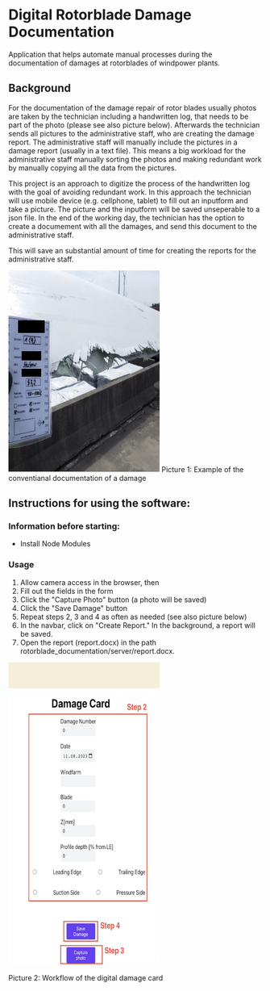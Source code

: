 # Digital Rotorblade Damage Documentation
Application that helps automate manual processes during the documentation of damages at rotorblades of windpower plants.

## Background
For the documentation of the damage repair of rotor blades usually photos are taken by the technician including a handwritten log, that needs to be part of the photo (please see also picture below). Afterwards the technician sends all pictures to the administrative staff, who are creating the damage report. The administrative staff will manually include the pictures in a damage report (usually in a text file). This means a big workload for the administrative staff manually sorting the photos and making redundant work by manually copying all the data from the pictures.

This project is an approach to digitize the process of the handwritten log with the goal of avoiding redundant work.
In this approach the technician will use mobile device (e.g. cellphone, tablet) to fill out an inputform and take a picture. The picture and the inputform will be saved unseperable to a json file. In the end of the working day, the technician has the option to create a documement with all the damages, and send this document to the administrative staff.

This will save an substantial amount of time for creating the reports for the administrative staff.

<img src="https://github.com/trett1004/rotorblade_damage_documentation/blob/main/README_pictures/picture_of_damage_card.jpg?raw=true" alt="alt text" width="300" height="400">
Picture 1: Example of the conventianal documentation of a damage

## Instructions for using the software:
### Information before starting:
- Install Node Modules

### Usage
1. Allow camera access in the browser, then
2. Fill out the fields in the form
3. Click the "Capture Photo" button (a photo will be saved)
4. Click the "Save Damage" button
5. Repeat steps 2, 3 and 4 as often as needed (see also picture below)
6. In the navbar, click on "Create Report." In the background, a report will be saved.
7. Open the report (report.docx) in the path rotorblade_documentation/server/report.docx.

<img src="https://github.com/trett1004/rotorblade_damage_documentation/blob/main/README_pictures/workflow_digital_damage_card.jpg?raw=true" alt="Workflow" width="300" height="600">

Picture 2: Workflow of the digital damage card

